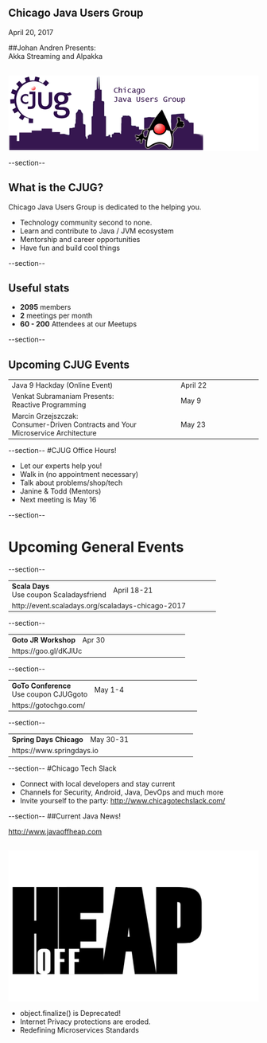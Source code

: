 ## Chicago Java Users Group

April 20, 2017


##Johan Andren Presents:<br/>Akka Streaming and Alpakka



<div style="background-color: white; margin-top: 30px;">
	<img src="images/cjug.gif" style="border: none; box-shadow: none;"/>
</div>

--section--
## What is the CJUG?
Chicago Java Users Group is dedicated to the helping you.

* Technology community second to none.
* Learn and contribute to Java / JVM ecosystem
* Mentorship and career opportunities
* Have fun and build cool things

--section--

## Useful stats

* **2095** members
* **2** meetings per month
* **60 - 200** Attendees at our Meetups

--section--

## Upcoming CJUG Events
<table class="upcoming-events"  width=800>
<tr><td>Java 9 Hackday (Online Event)</td>
<td width=150>April 22</td>
</tr>
<tr><td>Venkat Subramaniam Presents:<br/>Reactive Programming</td>
<td width=150>May 9</td>
</tr>
<tr><td>Marcin Grzejszczak:<br/>Consumer-Driven Contracts and Your Microservice Architecture</td>
<td width=150>May 23</td>
</tr>
</table>

--section--
#CJUG Office Hours!
* Let our experts help you!
* Walk in (no appointment necessary)
* Talk about problems/shop/tech
* Janine &amp; Todd (Mentors)
* Next meeting is May 16

--section--
# Upcoming General Events

--section--
<table width=800>
<tr>
<td><b>Scala Days</b><br>Use coupon Scaladaysfriend</td>
<td width=200>April 18-21</td>
</tr>
<tr>
<td colspan="2">http://event.scaladays.org/scaladays-chicago-2017</td>
</tr>
</table>

--section--
<table width=800>
<tr>
<td><b>Goto JR Workshop</b></td>
<td width=200>Apr 30</td>
</tr>
<tr>
<td colspan="2">https://goo.gl/dKJlUc</td>
</tr>
</table>

--section--
<table width=800>
<tr>
<td><b>GoTo Conference</b><br>Use coupon CJUGgoto</td>
<td width=200>May 1-4</td>
</tr>
<tr>
<td colspan="2">https://gotochgo.com/</td>
</tr>
</table>

--section--
<table width=800>
<tr>
<td><b>Spring Days Chicago</b></td>
<td width=200>May 30-31</td>
</tr>
<tr>
<td colspan="2">https://www.springdays.io</td>
</tr>
</table>

--section--
#Chicago Tech Slack
* Connect with local developers and stay current
* Channels for Security, Android, Java, DevOps and much more
* Invite yourself to the party: http://www.chicagotechslack.com/


--section--
##Current Java News!

http://www.javaoffheap.com

<div style="background-color: white; margin: 30px 0 15px 0;">
	<img src="images/OffHeapLogo.png" style="border: none; box-shadow: none;" width=400 height=300/>
</div>

* object.finalize() is Deprecated! 
* Internet Privacy protections are eroded. 
* Redefining Microservices Standards


